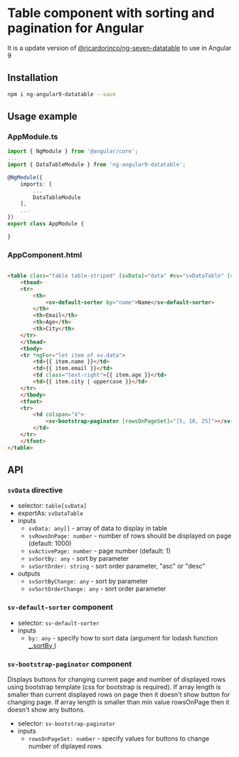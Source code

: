 # Table component with sorting and pagination for Angular

It is a update version of [@ricardorinco/ng-seven-datatable](https://github.com/ricardorinco/ng-seven-datatable) to use in Angular 9

## Installation

``` sh
npm i ng-angular9-datatable --save
```

## Usage example

### AppModule.ts

``` typescript
import { NgModule } from '@angular/core';
...
import { DataTableModule } from 'ng-angular9-datatable';

@NgModule({
    imports: [
        ...
        DataTableModule
    ],
    ...
})
export class AppModule {

}
```

### AppComponent.html

``` html

<table class="table table-striped" [svData]="data" #sv="svDataTable" [svRowsOnPage]="5" svSortBy="name" svSortOrder="asc">
    <thead>
    <tr>
        <th>
            <sv-default-sorter by="name">Name</sv-default-sorter>
        </th>
        <th>Email</th>
        <th>Age</th>
        <th>City</th>
    </tr>
    </thead>
    <tbody>
    <tr *ngFor="let item of sv.data">
        <td>{{ item.name }}</td>
        <td>{{ item.email }}</td>
        <td class="text-right">{{ item.age }}</td>
        <td>{{ item.city | uppercase }}</td>
    </tr>
    </tbody>
    <tfoot>
    <tr>
        <td colspan="4">
            <sv-bootstrap-paginator [rowsOnPageSet]="[5, 10, 25]"></sv-bootstrap-paginator>
        </td>
    </tr>
    </tfoot>
</table>
```

## API

### `svData` directive

- selector: `table[svData]`
- exportAs: `svDataTable`
- inputs
  - `svData: any[]` - array of data to display in table
  - `svRowsOnPage: number` - number of rows should be displayed on page (default: 1000)
  - `svActivePage: number` - page number (default: 1)
  - `svSortBy: any` - sort by parameter
  - `svSortOrder: string` - sort order parameter, "asc" or "desc"
- outputs
  - `svSortByChange: any` - sort by parameter
  - `svSortOrderChange: any` - sort order parameter

### `sv-default-sorter` component

- selector: `sv-default-sorter`
- inputs
  - `by: any` - specify how to sort data (argument for lodash function [_.sortBy ](https://lodash.com/docs#sortBy))

### `sv-bootstrap-paginator` component

Displays buttons for changing current page and number of displayed rows using bootstrap template (css for bootstrap is required). If array length is smaller than current displayed rows on page then it doesn't show button for changing page. If array length is smaller than min value rowsOnPage then it doesn't show any buttons.

- selector: `sv-bootstrap-paginator`
- inputs
  - `rowsOnPageSet: number` - specify values for buttons to change number of diplayed rows
